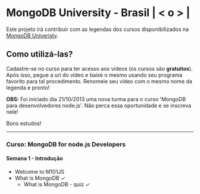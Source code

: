 # MongoDB University - Brasil | < o > |

Este projeto irá contribuir com as legendas dos cursos disponibilizados na [MongoDB Univeristy](https://education.mongodb.com). 

## Como utilizá-las?
Cadastre-se no curso para ter acesso aos vídeos (os cursos são **gratuitos**). Após isso, pegue a url do vídeo e baixe o mesmo usando seu programa favorito para tal procedimento. Renomeie seu vídeo com o mesmo nome da legenda e pronto!

**OBS:** Foi iniciado dia 21/10/2013 uma nova turma para o curso 'MongoDB para desenvolvedores node.js'. Não perca essa oportunidade e se inscreva nele!

Bons estudos!

---

### Curso: MongoDB for node.js Developers

#### Semana 1 - Introdução

* Welcome to M101JS
* What is MongoDB ✓
	* What is MongoDB - quiz ✓


